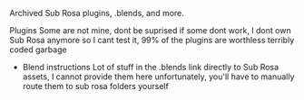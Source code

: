 Archived Sub Rosa plugins, .blends, and more.



Plugins
Some are not mine, dont be suprised if some dont work, I dont own Sub Rosa anymore so I cant test it, 99% of the plugins are worthless terribly coded garbage



- Blend instructions
Lot of stuff in the .blends link directly to Sub Rosa assets, I cannot provide them here unfortunately, you'll have to manually route them to sub rosa folders yourself
